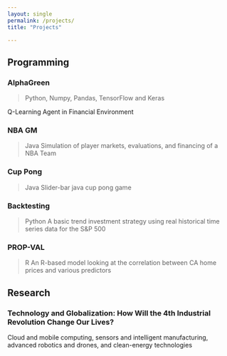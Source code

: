 ```yaml
---
layout: single
permalink: /projects/
title: "Projects"

---
```


## Programming 

### AlphaGreen
> Python, Numpy, Pandas, TensorFlow and Keras

Q-Learning Agent in Financial Environment

### NBA GM
> Java
Simulation of player markets, evaluations, and financing of a NBA Team

### Cup Pong
> Java
Slider-bar java cup pong game

### Backtesting
> Python
A basic trend investment strategy using real historical time series data for the S&P 500

### PROP-VAL
> R
An R-based model looking at the correlation between CA home prices and various predictors

## Research

### Technology and Globalization: How Will the 4th Industrial Revolution Change Our Lives?
Cloud and mobile computing, sensors and intelligent manufacturing, advanced robotics and drones, and clean-energy technologies

